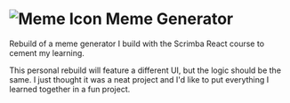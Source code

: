 # ![Meme Icon](public/favicon.ico) Meme Generator

Rebuild of a meme generator I build with the Scrimba React course to cement my learning.

This personal rebuild will feature a different UI, but the logic should be the same. I just thought it was a neat project and I'd like to put everything I learned together in a fun project.